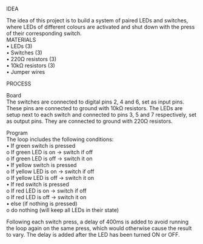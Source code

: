 IDEA  
  
The idea of this project is to build a system of paired LEDs and switches, where LEDs of different colours are activated and shut down with the press of their corresponding switch.  
MATERIALS  
•	LEDs (3)  
•	Switches (3)  
•	220Ω resistors (3)  
•	10kΩ resistors (3)  
•	Jumper wires  
  
PROCESS  
  
Board  
The switches are connected to digital pins 2, 4 and 6, set as input pins. These pins are connected to ground with 10kΩ resistors. The LEDs are setup next to each switch and connected to pins 3, 5 and 7 respectively, set as output pins. They are connected to ground with 220Ω resistors.  
   
Program  
The loop includes the following conditions:  
•	If green switch is pressed  
  o	If green LED is on -> switch if off  
  o	If green LED is off -> switch it on  
•	If yellow switch is pressed  
  o	If yellow LED is on -> switch if off  
  o	If yellow LED is off -> switch it on  
•	If red switch is pressed  
  o	If red LED is on -> switch if off  
  o	If red LED is off -> switch it on  
•	else (if nothing is pressed)  
  o	do nothing (will keep all LEDs in their state)  
  
Following each switch press, a delay of 400ms is added to avoid running the loop again on the same press, which would otherwise cause the result to vary. The delay is added after the LED has been turned ON or OFF.  
